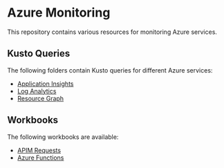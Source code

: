 # Azure Monitoring

This repository contains various resources for monitoring Azure services. 

## Kusto Queries

The following folders contain Kusto queries for different Azure services:

- [Application Insights](./kusto-queries/app-insights)
- [Log Analytics](./kusto-queries/log-analytics)
- [Resource Graph](./kusto-queries/resource-graph)

## Workbooks

The following workbooks are available:

- [APIM Requests](./workbooks/apim-requests)
- [Azure Functions](./workbooks/azure-functions)